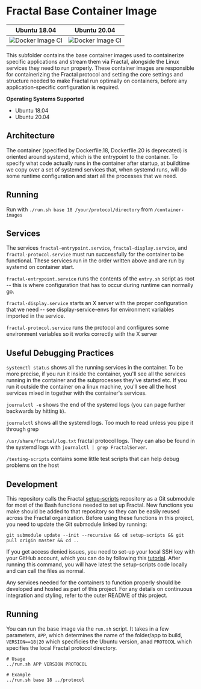 # Fractal Base Container Image

| Ubuntu 18.04 | Ubuntu 20.04
|:--:|:--:|
|![Docker Image CI](https://github.com/fractalcomputers/container-images/workflows/Docker%20Image%20CI/badge.svg)|![Docker Image CI](https://github.com/fractalcomputers/container-images/workflows/Docker%20Image%20CI/badge.svg)|

This subfolder contains the base container images used to containerize specific applications and stream them via Fractal, alongside the Linux services they need to run properly. These container images are responsible for containerizing the Fractal protocol and setting the core settings and structure needed to make Fractal run optimally on containers, before any application-specific configuration is required.

**Operating Systems Supported**

- Ubuntu 18.04
- Ubuntu 20.04

## Architecture

The container (specified by Dockerfile.18, Dockerfile.20 is deprecated) is oriented around systemd, which is the entrypoint to the container. To specify what code actually runs in the container after startup, at buildtime we copy over a set of systemd services that, when systemd runs, will do some runtime configuration and start all the processes that we need.

## Running

Run with `./run.sh base 18 /your/protocol/directory` from `/container-images`

## Services

The services `fractal-entrypoint.service`, `fractal-display.service`, and `fractal-protocol.service` must run successfully for the container to be functional. These services run in the order written above and are run by systemd on container start. 

`fractal-entrypoint.service` runs the contents of the `entry.sh` script as root -- this is where configuration that has to occur during runtime can normally go. 

`fractal-display.service` starts an X server with the proper configuration that we need -- see display-service-envs for environment variables imported in the service.

`fractal-protocol.service` runs the protocol and configures some environment variables so it works correctly with the X server

## Useful Debugging Practices
`systemctl status` shows all the running services in the container. To be more precise, if you run it inside the container, you'll see all the services running in the container and the subprocesses they've started etc. If you run it outside the container on a linux machine, you'll see all the host services mixed in together with the container's services. 

`journalctl -e` shows the end of the systemd logs (you can page further backwards by hitting `b`).

`journalctl` shows all the systemd logs. Too much to read unless you pipe it through grep

`/usr/share/fractal/log.txt` fractal protocol logs. They can also be found in the systemd logs with `journalctl | grep FractalServer`.

`/testing-scripts` contains some little test scripts that can help debug problems on the host

## Development

This repository calls the Fractal [setup-scripts](https://github.com/fractalcomputers/setup-scripts) repository as a Git submodule for most of the Bash functions needed to set up Fractal. New functions you make should be added to that repository so they can be easily reused across the Fractal organization. Before using these functions in this project, you need to update the Git submodule linked by running:

```
git submodule update --init --recursive && cd setup-scripts && git pull origin master && cd ..
```

If you get access denied issues, you need to set-up your local SSH key with your GitHub account, which you can do by following this [tutorial](https://help.github.com/en/github/authenticating-to-github/generating-a-new-ssh-key-and-adding-it-to-the-ssh-agent). After running this command, you will have latest the setup-scripts code locally and can call the files as normal.

Any services needed for the containers to function properly should be developed and hosted as part of this project. For any details on continuous integration and styling, refer to the outer README of this project.

## Running

You can run the base image via the `run.sh` script. It takes in a few parameters, `APP`, which determines the name of the folder/app to build, `VERSION==18|20` which specificies the Ubuntu version, anad `PROTOCOL` which specifies the local Fractal protocol directory.

```
# Usage
../run.sh APP VERSION PROTOCOL

# Example
../run.sh base 18 ../protocol
```



